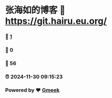 # 张海如的博客 :link: https://git.hairu.eu.org/ 
### :page_facing_up: [1](https://git.hairu.eu.org//tag.html) 
### :speech_balloon: 0 
### :hibiscus: 56 
### :alarm_clock: 2024-11-30 09:15:23 
### Powered by :heart: [Gmeek](https://github.com/Meekdai/Gmeek)
